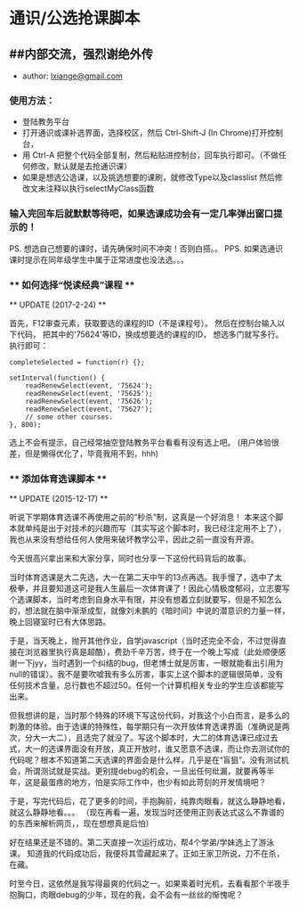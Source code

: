 # 通识/公选抢课脚本

##内部交流，强烈谢绝外传
---
*   author: lxiange@gmail.com  

### 使用方法：
* 登陆教务平台
* 打开通识或课补选界面，选择校区，然后 Ctrl-Shift-J (In Chrome)打开控制台，
* 用 Ctrl-A 把整个代码全部复制，然后粘贴进控制台，回车执行即可。（不做任何修改，默认就是去抢通识课）
* 如果是想选公选课，以及挑选想要的课刷，就修改Type以及classlist
然后修改文末注释以执行selectMyClass函数

### 输入完回车后就默默等待吧，如果选课成功会有一定几率弹出窗口提示的！
PS. 想选自己想要的课时，请先确保时间不冲突！否则白搭。。
PPS. 如果选通识课时提示在同年级学生中属于正常进度也没法选。。。

### ** 如何选择“悦读经典”课程 **
** UPDATE (2017-2-24) **

首先，F12审查元素，获取要选的课程的ID（不是课程号）。
然后在控制台输入以下代码，
把其中的'75624'等ID，换成想要选的课程的ID，
想选多门就写多行。
执行即可：

```
completeSelected = function(r) {};

setInterval(function() { 
    readRenewSelect(event, '75624'); 
    readRenewSelect(event, '75625');
    readRenewSelect(event, '75626');
    readRenewSelect(event, '75627');
    // some other courses.
}, 800);

```

选上不会有提示，自己经常抽空登陆教务平台看看有没有选上吧。
(用户体验很差，但是懒得优化了，毕竟我用不到，hhh)


### ** 添加体育选课脚本 **
** UPDATE (2015-12-17) **

听说下学期体育选课不再使用之前的“秒杀”制，这真是一个好消息！
本来这个脚本就单纯是出于对技术的兴趣而写（其实写这个脚本时，我已经注定用不上了），
我也从来没有想给任何人使用来破坏教学公平，因此之前一直没有开源。

今天很高兴拿出来和大家分享，同时也分享一下这份代码背后的故事。

当时体育选课是大二先选，大一在第二天中午的13点再选。我手慢了，选中了太极拳，并且要知道这可是我人生最后一次体育课了！因此心情极度郁闷，立志要写个选课脚本，当时考虑到自身水平有限，并没有想着立刻就要写，但是不知怎么的，想法就在脑中渐渐成型，就像刘未鹏的《暗时间》中说的潜意识的力量一样，晚上回寝室时已有大体思路。

于是，当天晚上，抛开其他作业，自学javascript（当时还完全不会，不过觉得直接在浏览器里执行真是超酷），费劲千辛万苦，终于在一个晚上写成（此处顺便感谢一下jyy，当时遇到一个纠结的bug，但老博士就是厉害，一眼就能看出引用为null的错误）。我不是要吹嘘我有多么厉害，事实上这个脚本的逻辑很简单，没有任何技术含量，总行数也不超过50。任何一个计算机相关专业的学生应该都能写出来。

但我想讲的是，当时那个特殊的环境下写这份代码，对我这个小白而言，是多么的刺激的体验。由于选课的特殊性，每学期只有一次开放体育选课界面（准确说是两次，分大一大二），且选完了就没了。写这个脚本时，大二的体育选课已成过去式，大一的选课界面没有开放，真正开放时，谁又愿意不选课，而让你去测试你的代码呢？根本不知道第二天选课的界面会是什么样，几乎是在“盲狙”。没有测试机会，所谓测试就是实战。更别提debug的机会，一旦出任何纰漏，就要再等半年，这是最蛋疼的地方，怕是实际工作中，也少有如此苛刻的开发情境吧？

于是，写完代码后，花了更多的时间，手抱胸前，纯靠肉眼看，就这么静静地看，就这么静静地看。。。
（现在再看一遍，发现当时还使用正则表达式这么不靠谱的的东西来解析网页，，现在想想真是后怕）

好在结果还是不错的。第二天直接一次运行成功，帮4个学弟/学妹选上了游泳课。
知道我的代码成功后，我便将其雪藏起来了。正如王家卫所说，刀不在杀，在藏。

时至今日，这依然是我写得最爽的代码之一。如果乘着时光机，去看看那个半夜手抱胸口，肉眼debug的少年，现在的我，会不会有一丝丝的惭愧呢？
